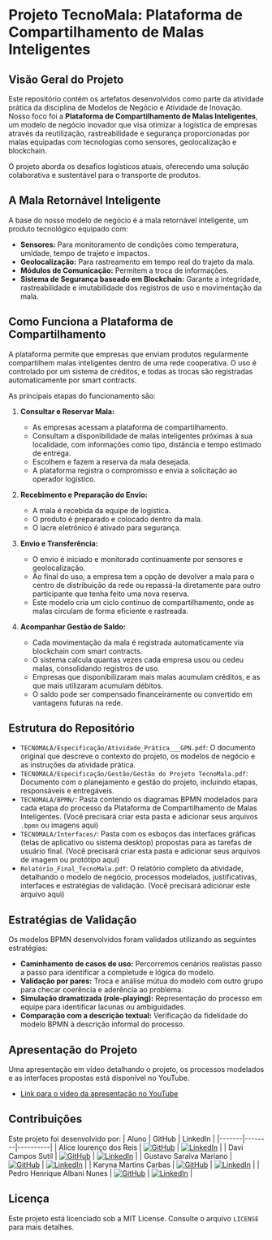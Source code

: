 # Projeto TecnoMala: Plataforma de Compartilhamento de Malas Inteligentes

## Visão Geral do Projeto

Este repositório contém os artefatos desenvolvidos como parte da atividade prática da disciplina de Modelos de Negócio e Atividade de Inovação. Nosso foco foi a **Plataforma de Compartilhamento de Malas Inteligentes**, um modelo de negócio inovador que visa otimizar a logística de empresas através da reutilização, rastreabilidade e segurança proporcionadas por malas equipadas com tecnologias como sensores, geolocalização e blockchain.

O projeto aborda os desafios logísticos atuais, oferecendo uma solução colaborativa e sustentável para o transporte de produtos.

## A Mala Retornável Inteligente

A base do nosso modelo de negócio é a mala retornável inteligente, um produto tecnológico equipado com:
* **Sensores:** Para monitoramento de condições como temperatura, umidade, tempo de trajeto e impactos.
* **Geolocalização:** Para rastreamento em tempo real do trajeto da mala.
* **Módulos de Comunicação:** Permitem a troca de informações.
* **Sistema de Segurança baseado em Blockchain:** Garante a integridade, rastreabilidade e imutabilidade dos registros de uso e movimentação da mala.

## Como Funciona a Plataforma de Compartilhamento

A plataforma permite que empresas que enviam produtos regularmente compartilhem malas inteligentes dentro de uma rede cooperativa. O uso é controlado por um sistema de créditos, e todas as trocas são registradas automaticamente por smart contracts.

As principais etapas do funcionamento são:

1.  **Consultar e Reservar Mala:**
    * As empresas acessam a plataforma de compartilhamento.
    * Consultam a disponibilidade de malas inteligentes próximas à sua localidade, com informações como tipo, distância e tempo estimado de entrega.
    * Escolhem e fazem a reserva da mala desejada.
    * A plataforma registra o compromisso e envia a solicitação ao operador logístico.

2.  **Recebimento e Preparação do Envio:**
    * A mala é recebida da equipe de logística.
    * O produto é preparado e colocado dentro da mala.
    * O lacre eletrônico é ativado para segurança.

3.  **Envio e Transferência:**
    * O envio é iniciado e monitorado continuamente por sensores e geolocalização.
    * Ao final do uso, a empresa tem a opção de devolver a mala para o centro de distribuição da rede ou repassá-la diretamente para outro participante que tenha feito uma nova reserva.
    * Este modelo cria um ciclo contínuo de compartilhamento, onde as malas circulam de forma eficiente e rastreada.

4.  **Acompanhar Gestão de Saldo:**
    * Cada movimentação da mala é registrada automaticamente via blockchain com smart contracts.
    * O sistema calcula quantas vezes cada empresa usou ou cedeu malas, consolidando registros de uso.
    * Empresas que disponibilizaram mais malas acumulam créditos, e as que mais utilizaram acumulam débitos.
    * O saldo pode ser compensado financeiramente ou convertido em vantagens futuras na rede.

## Estrutura do Repositório

* `TECNOMALA/Especificação/Atividade_Prática___GPN.pdf`: O documento original que descreve o contexto do projeto, os modelos de negócio e as instruções da atividade prática.
* `TECNOMALA/Especificação/Gestão/Gestão do Projeto TecnoMala.pdf`: Documento com o planejamento e gestão do projeto, incluindo etapas, responsáveis e entregáveis.
* `TECNOMALA/BPMN/`: Pasta contendo os diagramas BPMN modelados para cada etapa do processo da Plataforma de Compartilhamento de Malas Inteligentes. (Você precisará criar esta pasta e adicionar seus arquivos `.bpmn` ou imagens aqui)
* `TECNOMALA/Interfaces/`: Pasta com os esboços das interfaces gráficas (telas de aplicativo ou sistema desktop) propostas para as tarefas de usuário final. (Você precisará criar esta pasta e adicionar seus arquivos de imagem ou protótipo aqui)
* `Relatório_Final_TecnoMala.pdf`: O relatório completo da atividade, detalhando o modelo de negócio, processos modelados, justificativas, interfaces e estratégias de validação. (Você precisará adicionar este arquivo aqui)

## Estratégias de Validação

Os modelos BPMN desenvolvidos foram validados utilizando as seguintes estratégias:
* **Caminhamento de casos de uso:** Percorremos cenários realistas passo a passo para identificar a completude e lógica do modelo.
* **Validação por pares:** Troca e análise mútua do modelo com outro grupo para checar coerência e aderência ao problema.
* **Simulação dramatizada (role-playing):** Representação do processo em equipe para identificar lacunas ou ambiguidades.
* **Comparação com a descrição textual:** Verificação da fidelidade do modelo BPMN à descrição informal do processo.

## Apresentação do Projeto

Uma apresentação em vídeo detalhando o projeto, os processos modelados e as interfaces propostas está disponível no YouTube.

* [Link para o vídeo da apresentação no YouTube](https://youtu.be/ohTb3RUARUQ)

## Contribuições

Este projeto foi desenvolvido por:
| Aluno | GitHub | LinkedIn |
|-------|--------|----------|
| Alice lourenço dos Reis | [![GitHub](https://img.shields.io/badge/github-black?style=for-the-badge&logo=github)]() | [![LinkedIn](https://img.shields.io/badge/linkedin-blue?style=for-the-badge&logo=linkedin)]() |
| Davi Campos Sutil | [![GitHub](https://img.shields.io/badge/github-black?style=for-the-badge&logo=github)]() | [![LinkedIn](https://img.shields.io/badge/linkedin-blue?style=for-the-badge&logo=linkedin)]() |
| Gustavo Saraiva Mariano | [![GitHub](https://img.shields.io/badge/github-black?style=for-the-badge&logo=github)](https://github.com/saraivagustavo) | [![LinkedIn](https://img.shields.io/badge/linkedin-blue?style=for-the-badge&logo=linkedin)](https://www.linkedin.com/in/gustavo-saraiva-mariano/) |
| Karyna Martins Carbas | [![GitHub](https://img.shields.io/badge/github-black?style=for-the-badge&logo=github)](https://github.com/Carbas-k) | [![LinkedIn](https://img.shields.io/badge/linkedin-blue?style=for-the-badge&logo=linkedin)](https://www.linkedin.com/in/karyna-carbas-4b8753240/) |
| Pedro Henrique Albani Nunes | [![GitHub](https://img.shields.io/badge/github-black?style=for-the-badge&logo=github)](https://github.com/PedroAlbaniNunes) | [![LinkedIn](https://img.shields.io/badge/linkedin-blue?style=for-the-badge&logo=linkedin)](https://www.linkedin.com/in/pedro-henrique-albani-nunes-33a729270/) |



## Licença

Este projeto está licenciado sob a MIT License. Consulte o arquivo `LICENSE` para mais detalhes.
